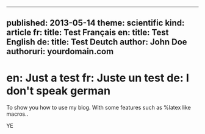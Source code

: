 -----
published: 2013-05-14
theme: scientific
kind: article
fr: title: Test Français
en: title: Test English
de: title: Test Deutch
author: John Doe
authoruri: yourdomain.com
-----

en: Just a test
fr: Juste un test
de: I don't speak german
===========

To show you how to use my blog.
With some features such as %latex like macros..

YE
